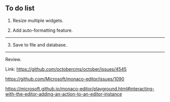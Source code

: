 ## To do list

1. Resize multiple widgets.

2. Add auto-formatting feature.

---

3. Save to file and database.

---

Review.


Link: https://github.com/octobercms/october/issues/4545


https://github.com/Microsoft/monaco-editor/issues/1090

https://microsoft.github.io/monaco-editor/playground.html#interacting-with-the-editor-adding-an-action-to-an-editor-instance
